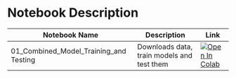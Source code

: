 # Notebook Description

| Notebook Name                          | Description                                 |  Link                                                                                                                                                                                                                             |
|----------------------------------------|---------------------------------------------|------------------------------------------------------------------------------------------------------------------------------------------------------------------------------------------------------------------------------------------------|
| 01_Combined_Model_Training_and Testing |  Downloads data, train models and test them | [![Open In Colab](https://colab.research.google.com/assets/colab-badge.svg)](https://colab.research.google.com/github/yoke2/PR-PSUPR-IS1FT-GRP-A22G-EpilepsyClassification/blob/master/Notebooks/01_Combined_Model_Training_and_Testing.ipynb) |